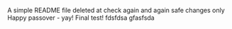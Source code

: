 A simple README file
deleted at
check again
and again
safe changes only
Happy passover - yay!
Final test!
fdsfdsa
gfasfsda
